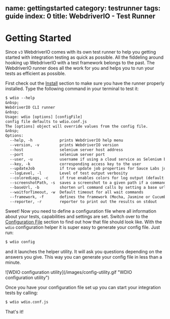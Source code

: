 name: gettingstarted
category: testrunner
tags: guide
index: 0
title: WebdriverIO - Test Runner
---

Getting Started
===============

Since `v3` WebdriverIO comes with its own test runner to help you getting started with integration testing
as quick as possible. All the fiddeling around hooking up WebdriverIO with a test framework belongs to the
past. The WebdriverIO runner does all the work for you and helps you to run your tests as efficient as
possible.

First check out the [Install](/guide/getstarted/install.html) section to make sure you
have the runner properly installed. Type the following command in your terminal to test it:

```txt
$ wdio --help
&nbsp;
WebdriverIO CLI runner
&nbsp;
Usage: wdio [options] [configFile]
config file defaults to wdio.conf.js
The [options] object will override values from the config file.
&nbsp;
Options:
  --help, -h            prints WebdriverIO help menu
  --version, -v         prints WebdriverIO version
  --host                selenium server host address
  --port                selenium server port
  --user, -u            username if using a cloud service as Selenium backend
  --key, -k             corresponding access key to the user
  --updateJob           if true update job properties for Sauce Labs job (default: true)
  --logLevel, -l        Level of test output verbosity
  --coloredLogs, -c     if true enables colors for log output (default: true)
  --screenshotPath, -s  saves a screenshot to a given path if a command failes
  --baseUrl, -b         shorten url command calls by setting a base url
  --waitforTimeout, -w  Default timeout for all wait commands
  --framework, -f       defines the framework (Mocha, Jasmine or Cucumber) to run the specs (default: mocha)
  --reporter, -r        reporter to print out the results on stdout
```

Sweet! Now you need to define a configuration file where all information about your tests, capabilities and
settings are set. Switch over to the [Configuration File](/guide/testrunner/configurationfile.html) section
to find out how that file should look like. With the `wdio` configuration helper it is super easy to
generate your config file. Just run:

```sh
$ wdio config
```

and it launches the helper utility. It will ask you questions depending on the answers you give. This way
you can generate your config file in less than a minute.

<div class="cliwindow" style="width: 92%">
![WDIO configuration utility](/images/config-utility.gif "WDIO configuration utility")
</div>

Once you have your configuration file set up you can start your
integration tests by calling:

```sh
$ wdio wdio.conf.js
```

That's it!